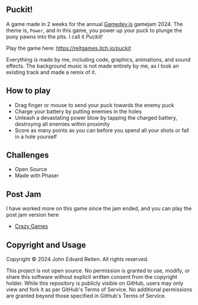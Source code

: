 ## Puckit!

A game made in 2 weeks for the annual [Gamedev.js](https://gamedevjs.com/jam/2024/) gamejam 2024.
The theme is, `Power`, and in this game, you power up your puck to plunge the puny pawns into the pits. I call it _Puckit!_

Play the game here: https://reitgames.itch.io/puckit

Everything is made by me, including code, graphics, animations, and sound effects. The background music is not made entirely by me, as I took an existing track and made a remix of it.

## How to play

- Drag finger or mouse to send your puck towards the enemy puck
- Charge your battery by putting enemies in the holes
- Unleash a devastating power blow by tapping the charged battery, destroying all enemies within proximity
- Score as many points as you can before you spend all your shots or fall in a hole yourself

## Challenges

- Open Source
- Made with Phaser

## Post Jam

I have worked more on this game since the jam ended, and you can play the post jam version here
- [Crazy Games](https://www.crazygames.com/game/puckit)

## Copyright and Usage

Copyright © 2024 John Edvard Reiten. All rights reserved.

This project is not open source. No permission is granted to use, modify, or share this software without explicit written consent from the copyright holder. While this repository is publicly visible on GitHub, users may only view and fork it as per GitHub's Terms of Service. No additional permissions are granted beyond those specified in GitHub's Terms of Service.
